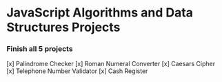 
# JavaScript Algorithms and Data Structures Projects

### Finish all 5 projects

[x] Palindrome Checker
[x] Roman Numeral Converter
[x] Caesars Cipher
[x] Telephone Number Validator
[x] Cash Register